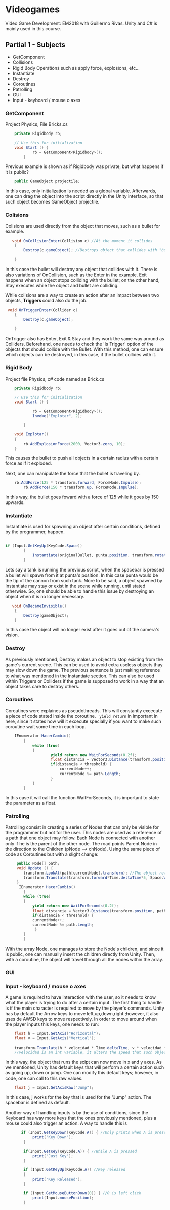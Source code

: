 # Videogames
Video Game Development: EM2018 with Guillermo Rivas. Unity and C# is mainly used in this course. 

## Partial 1 - Subjects
- GetComponent
- Collisions
- Rigid Body Operations such as apply force, explosions, etc...
- Instantiate
- Destroy 
- Coroutines
- Patrolling
- GUI
- Input - keyboard / mouse o axes

### GetComponent

Project Physics, File Bricks.cs

```C#
    private Rigidbody rb;

	// Use this for initialization
	void Start () {
        	rb = GetComponent<Rigidbody>();
    	}
```

Previous example is shown as if Rigidbody was private, but what happens if it is public?

```C# 
    public GameObject projectile; 
```

In this case, only initialization is needed as a global variable. Afterwards, one can drag the object into the script directly in the Unity interface, so that such object becomes GameObject projectile. 

### Colisions

Colisions are used directly from the object that moves, such as a bullet for example.

```C#
   void OnCollisionEnter(Collision c) //At the moment it collides
    {
        Destroy(c.gameObject); //Destroys object that collides with "bullet"
        
    }
```
In this case the bullet will destroy any object that collides with it. There is also variations of OnCollision, such as the Enter in the example. Exit happens when an object stops colliding with the bullet; on the other hand, Stay executes while the object and bullet are colliding. 

While colisions are a way to create an action after an impact between two objects, <b> Triggers </b> could also do the job. 
```C#
 void OnTriggerEnter(Collider c) 
    {
        Destroy(c.gameObject); 
        
    }
```
OnTrigger also has Enter, Exit & Stay and they work the same way around as Colliders. Beforehand, one needs to check the 'Is Trigger' option of the objects that should collide with the Bullet. With this method, one can ensure which objects can be destroyed, in this case, if the bullet collides with it. 
### Rigid Body
Project file Physics, c# code named as Brick.cs

```C#
    private Rigidbody rb;

	// Use this for initialization
	void Start () {

        	rb = GetComponent<Rigidbody>();
        	Invoke("Explotar", 2);

    	}	

    void Explotar()
    {
        rb.AddExplosionForce(2000, Vector3.zero, 10);
    }

```
This causes the bullet to push all objects in a certain radius with a certain force  as if it exploded. 

Next, one can manipulate the force that the bullet is traveling by. 

```c#
 	rb.AddForce(125 * transform.forward, ForceMode.Impulse);
        rb.AddForce(150 * transform.up, ForceMode.Impulse);
```
In this way, the bullet goes foward with a force of 125 while it goes by 150 upwards. 

### Instantiate

Instantiate is used for spawning an object after certain conditions, defined by the programmer, happen. 

```C#

if (Input.GetKeyUp(KeyCode.Space))
        {
            Instantiate(originalBullet, punta.position, transform.rotation);
        }

```

Lets say a tank is running the previous script, when the spacebar is pressed a bullet will spawn from it at punta's position. In this case punta would be the tip of the cannon from such tank. More to be said, a object spawned by Instantiate may stay or exist in the scene while running, until stated otherwise. So, one should be able to handle this issue by destroying an object when it is no longer necessary. 

```C# 
   void OnBecameInvisible()
    {
        Destroy(gameObject);
    }
```
In this case the object will no longer exist after it goes out of the camera's vision. 

### Destroy 

As previously mentioned, Destroy makes an object to stop existing from the game's current scene. This can be used to avoid extra useless objects thay may slow down the game. The previous sentence is just making reference to what was mentioned in the Instantiate section. 
This can also be used within Triggers or Colliders if the game is supposed to work in a way that an object takes care to destroy others.

### Coroutines

Coroutines were explaines as pseudothreads. This will constantly excecute a piece of code stated inside the coroutine. ``` yield return``` in important in here, since it states how will it excecute specially if you want to make such coroutine wait some time in each loop.

```c#
	IEnumerator HacerCambio()
    	{
        	while (true)
        	{
            		yield return new WaitForSeconds(0.2f);
            		float distancia = Vector3.Distance(transform.position, path[currentNode].transform.position);
            		if(distancia < threshold) {
                		currentNode++;
                		currentNode %= path.Length;
             		}
        	}
    	}
```
In this case it will call the function WaitForSeconds, it is important to state the parameter as a float. 
### Patrolling

Patrolling consist in creating a series of Nodes that can only be visible for the programmer but not for the user. This nodes are used as a reference of a path that one object may follow. Each Node is connected with another only if he is the parent of the other node. The road points Parent Node in the direction to the Children (pNode --> chNode). Using the same piece of code as Coroutines but with a slight change:

```c#
	 public Node[] path;
	 void Update () {
		transform.LookAt(path[currentNode].transform); //The object rotates pointing at the objective Node
		transform.Translate(transform.forward*Time.deltaTime*5, Space.World); // //Moves to objective Node
	 }
	  IEnumerator HacerCambio()
	    {
		while (true)
		{
		    yield return new WaitForSeconds(0.2f);
		    float distancia = Vector3.Distance(transform.position, path[currentNode].transform.position);
		    if(distancia < threshold) {
			currentNode++;
			currentNode %= path.Length;
		     }
		}
	    }
```

With the array Node, one manages to store the Node's children, and since it is public, one can manually insert the children directly from Unity. Then, with a coroutine, the object will travel through all the nodes within the array. 

### GUI

### Input - keyboard / mouse o axes

A game is required to have interaction with the user, so it needs to know what the player is trying to do after a certain input.
The first thing to handle is if the main character is required to move by the player's commands. Unity has by default the Arrow keys to move left,up,down,right ;however, it also uses de AWSD keys to move respectively. In order to move around when the player inputs this keys, one needs to run:

```C# 
	float h = Input.GetAxis("Horizontal"); 
	float v = Input.GetAxis("Vertical");
	
	transform.Translate(h * velocidad * Time.deltaTime, v * velocidad * Time.deltaTime, 0,Space.World);
	//velocidad is an int variable, it alters the speed that such object will move in the axis. 
```
In this way, the object that runs the scipt can now move in x and y axes. As we mentioned, Unity has default keys that will perform a certain action such as going up, down or jump. One can modify this default keys; however, in code, one can call to this raw values.

```C#
	float j = Input.GetAxisRaw("Jump");
```
In this case, j works for the key that is used for the "Jump" action. The spacebar is defined as default. 

Another way of handling inputs is by the use of conditions, since the Keyboard has way more keys that the ones previously mentioned, plus a mouse could also trigger an action. A way to handle this is

```C#
       if (Input.GetKeyDown(KeyCode.A)) { //Only prints when A is pressed
            print("Key Down");
        }

        if(Input.GetKey(KeyCode.A)) { //While A is pressed 
            print("Just Key");
        }

        if (Input.GetKeyUp(KeyCode.A)) //Key released
        {
            print("Key Released");
        }

        if (Input.GetMouseButtonDown(0)) { //0 is left click
            print(Input.mousePosition);
        }
```
